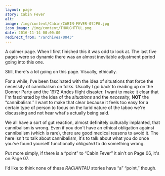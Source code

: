 ```yaml
---
layout: page
story: Cabin Fever
alt:
image: /img/content/Cabin/CABIN-FEVER-07JPG.jpg
icon_image: /img/content/THOUGHTFUL.png
date: 2016-11-14 00:00:00
redirect_from: "/archives/0043"
---
```



A calmer page. When I first finished this it was odd to look at. The last five pages were so dynamic there was an almost inevitable adjustment period going into this one.

Still, there's a lot going on this page. Visually, ethically.

For a while, I've been fascinated with the idea of situations that force the necessity of cannibalism on folks. Usually I go back to reading up on the Donner Party and the 1972 Andes flight disaster. I want to make it clear that I'm fascinated by the idea of the *situations*&nbsp;and the *necessity*, **NOT**&nbsp;the “cannibalism.” I want to make that clear because it feels too easy for a certain type of person to focus on the lurid nature of the taboo we're discussing and not hear what's actually being said.

We all have a sort of gut reaction, almost definitely culturally implanted, that cannibalism is wrong. Even if you don't have an ethical obligation against cannibalism (which is rare), there are good medical reasons to avoid it. The here isn't to talk about cannibalism, it's to talk about what you do once you've found yourself functionally *obligated*&nbsp;to do something wrong.

Put more simply, if there is a “point” to “Cabin Fever” it ain't on Page 06, it's on Page 07.

I'd like to think none of these *RACIANTAU*&nbsp;stories have “a” “point,” though.
